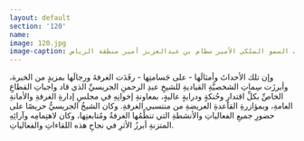 ```yaml
---
layout: default
section: '120'
name:
image: 120.jpg
image-caption: الجريسي مع صاحب السمو الملكي الأمير سطام بن عبدالعزيز أمير منطقة الرياض
---
```

وإن تلك الأحداثَ وأمثالَها - على جَسامتِها - رفَدَت الغرفةَ ورجالَها بمزيدٍ من الخبرة، وأبرزَت سِماتِ الشخصيَّةِ القياديةِ للشيخِ عبدِ الرحمنِ الجريسيِّ الذي قاد واجباتِ القطاعِ الخاصِّ بكلِّ اقتدارٍ وحُنكةٍ ودرايةٍ عاليةٍ، بمعاونةِ إخوانِهِ في مجلسِ إدارةِ الغرفةِ والأمانةِ العامةِ، وبمؤازرةِ القاعدةِ العريضةِ من منتسبي الغرفةِ.
وكان الشيخُ الجريسيُّ حريصًا على حضورِ جميعِ الفعالياتِ والأنشطةِ التي تنظِّمُها الغرفةُ ومُتابعتِها، وكان لاهتِمامِه وآرائِهِ المتزنةِ أبرزُ الأثرِ في نجاحِ هذه اللقاءاتِ والفعالياتِ.
